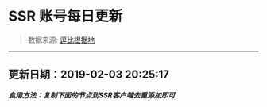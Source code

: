 # SSR 账号每日更新 
> 数据来源: [逗比根据地](https://doub.io/sszhfx/) 
----------------------------------------------
## 更新日期：2019-02-03 20:25:17 
***食用方法：复制下面的节点到SSR客户端去重添加即可***

 